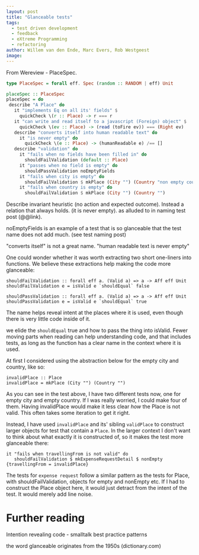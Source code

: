 ```yaml
---
layout: post
title: "Glanceable tests"
tags:
  - test driven development
  - feedback
  - eXtreme Programming
  - refactoring
author: Willem van den Ende, Marc Evers, Rob Westgeest
image: 
---
```


From Wereview - PlaceSpec.

``` purescript
type PlaceSpec = forall eff. Spec (random :: RANDOM | eff) Unit

placeSpec :: PlaceSpec
placeSpec = do
 describe "A Place" do
   it "implements Eq on all its' fields" $
     quickCheck \(r :: Place) -> r === r
   it "can write and read itself to a javascript (Foreign) object" $
     quickCheck \(ev :: Place) -> (read (toFire ev)) === (Right ev)
   describe "converts itself into human readable text" do
     it "is never empty" do
       quickCheck \(e :: Place) -> (humanReadable e) /== []
   describe "validation" do
     it "fails when no fields have been filled in" do
       shouldFailValidation (default :: Place)
     it "passes when no field is empty" do
       shouldPassValidation noEmptyFields
     it "fails when city is empty" do
       shouldFailValidation $ mkPlace (City "") (Country "non empty country")
     it "fails when country is empty" do
       shouldFailValidation $ mkPlace (City "") (Country "")
```

Describe invariant heuristic (no action and expected outcome). Instead a relation that always holds. (it is never empty). as alluded to in naming test post (@@link).

noEmptyFields is an example of a test that is so glanceable that the test name does not add much. (see test naming post)

"converts itself" is not a great name. "human readable text is never empty"

One could wonder whether it was worth extracting two short one-liners into functions. We believe these extractions help making the code more glanceable:
```
shouldFailValidation :: forall eff a. (Valid a) => a -> Aff eff Unit
shouldFailValidation e = isValid e `shouldEqual` false

shouldPassValidation :: forall eff a. (Valid a) => a -> Aff eff Unit
shouldPassValidation e = isValid e `shouldEqual` true
```
The name helps reveal intent at the places where it is used, even though there is very little code inside of it.

we elide the `shouldEqual` true and how to pass the thing into isValid. Fewer moving parts when reading can help understanding code, and that includes tests, as long as the function has a clear name in the context where it is used.

At first I considered using the abstraction below for the empty city and country, like so:

```
invalidPlace :: Place
invalidPlace = mkPlace (City "") (Country "")
```

As you can see in the test above, I have two different tests now, one for empty city and empty country. If I was really worried, I could make four of them. Having invalidPlace would make it less clear _how_ the Place is not valid. This often takes some iteration to get it right.

Instead, I have used `invalidPlace` and its' sibling `validPlace` to construct larger objects for test that contain a `Place`. In the larger context I don't want to think about what exactly it is constructed of, so it makes the test more glanceable there:

```
it "fails when travellingFrom is not valid" do
   shouldFailValidation $ mkExpenseRequestDetail $ nonEmpty {travellingFrom = invalidPlace}
```

The tests for `expense request` follow a similar pattern as the tests for Place, with shouldFailValidation, objects for empty and nonEmpty etc. If I had to construct the Place object here, it would just detract from the intent of the test. It would merely add line noise.

# Further reading

Intention revealing code - smalltalk best practice patterns

the word glanceable originates from the 1950s (dictionary.com)
